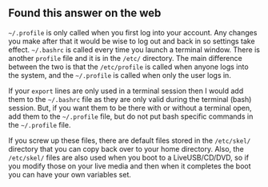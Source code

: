 ## Found this answer on the web

`~/.profile` is only called when you first log into your account. Any changes you make after that it would be wise to log out and back in so settings take effect. `~/.bashrc` is called every time you launch a terminal window. There is another `profile` file and it is in the `/etc/` directory. The main difference between the two is that the `/etc/profile` is called when anyone logs into the system, and the `~/.profile` is called when only the user logs in.

If your `export` lines are only used in a terminal session then I would add them to the `~/.bashrc` file as they are only valid during the terminal (bash) session. But, if you want them to be there with or without a terminal open, add them to the `~/.profile` file, but do not put bash specific commands in the `~/.profile` file.

If you screw up these files, there are default files stored in the `/etc/skel/` directory that you can copy back over to your home directory. Also, the `/etc/skel/` files are also used when you boot to a LiveUSB/CD/DVD, so if you modify those on your live media and then when it completes the boot you can have your own variables set.